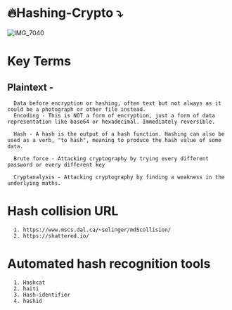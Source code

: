# 🔥Hashing-Crypto ⤵️
![IMG_7040](https://user-images.githubusercontent.com/94301241/174880818-13e56f93-0825-4a74-af43-cd4382ad0254.jpg)
# Key Terms 
## Plaintext -
      Data before encryption or hashing, often text but not always as it could be a photograph or other file instead.
      Encoding - This is NOT a form of encryption, just a form of data representation like base64 or hexadecimal. Immediately reversible.

      Hash - A hash is the output of a hash function. Hashing can also be used as a verb, "to hash", meaning to produce the hash value of some data.

      Brute force - Attacking cryptography by trying every different password or every different key

      Cryptanalysis - Attacking cryptography by finding a weakness in the underlying maths.



# Hash collision URL
      1. https://www.mscs.dal.ca/~selinger/md5collision/
      2. https://shattered.io/
      
# Automated hash recognition tools 
      1. Hashcat
      2. haiti
      3. Hash-identifier
      4. hashid
      

